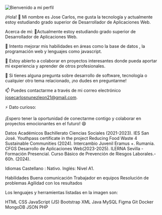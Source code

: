 ![Bienvenido a mi perfil](https://via.placeholder.com/1500x500/008000/FFFFFF?text=Bienvenido+a+mi+perfil+Espero+que+os+guste!!!!!!)



¡Hola! 👋
Mi nombre es Jose Carlos, me gusta la tecnología y actualmente estoy estudiando grado superior de Desarrollador de Aplicaciones Web.

Acerca de mí:
🔭Actualmente estoy estudiando grado superior de Desarrollador de Aplicaciones Web.

🌱 Intento mejorar mis habilidades en áreas como la base de datos , la programación web y lenguajes como javascript.

👯 Estoy abierto a colaborar en proyectos interesantes donde pueda aportar mi experiencia y aprender de otros profesionales.

💬 Si tienes alguna pregunta sobre desarrollo de software, tecnología o cualquier otro tema relacionado, ¡no dudes en preguntarme!

📫 Puedes contactarme a través de mi correo electrónico josecarlosnunezleon21@gmail.com.

⚡ Dato curioso: 

¡Espero tener la oportunidad de conectarme contigo y colaborar en proyectos emocionantes en el futuro! 😄

Datos Académicos
Bachillerato Ciencias Sociales (2021-2023).
IES San José.
Youthpass certificate in the project Reducing Food Waste 4 Sustainable Communities (2024).
Intercambio Juvenil Eramus +. Rumania.
CFGS Desarrollo de Aplicaciones Web(2023-2025).
ILERNA Sevilla - Formación Presencial.
Curso Básico de Prevención de Riesgos Laborales.- 60h. (2024).

Idiomas
Castellano :
Nativo.
Inglés:
Nivel A1.


Habilidades
Buena comunicación
Trabajador en equipos
Resolución de problemas
Agilidad con los resultados

Los lenguajes y herramientas listadas en la imagen son:

HTML
CSS
JavaScript (JS)
Bootstrap
XML
Java
MySQL
Figma
Git
Docker
MongoDB
JSON
PHP
